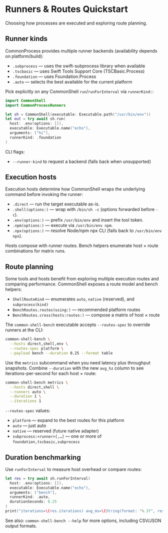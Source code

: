 # Runners & Routes Quickstart

Choosing how processes are executed and exploring route planning.

## Runner kinds

CommonProcess provides multiple runner backends (availability depends on platform/build):

- ``.subprocess`` — uses the swift-subprocess library when available
- ``.tscbasic`` — uses Swift Tools Support Core (TSCBasic.Process)
- ``.foundation`` — uses Foundation.Process
- ``.auto`` — selects the best available for the current platform

Pick explicitly on any CommonShell `run`/`runForInterval` via `runnerKind:`:

```swift
import CommonShell
import CommonProcessRunners

let sh = CommonShell(executable: Executable.path("/usr/bin/env"))
let out = try await sh.run(
  host: .env(options: []),
  executable: Executable.name("echo"),
  arguments: ["hi"],
  runnerKind: .foundation
)
```

CLI flags:

- ``--runner-kind`` to request a backend (falls back when unsupported)

## Execution hosts

Execution hosts determine how CommonShell wraps the underlying command before invoking the runner:

- ``.direct`` — run the target executable as-is.
- ``.shell(options:)`` — wrap with `/bin/sh -c` (options forwarded before `-c`).
- ``.env(options:)`` — prefix `/usr/bin/env` and insert the tool token.
- ``.npm(options:)`` — execute via `/usr/bin/env npm`.
- ``.npx(options:)`` — resolve Node/npm npx CLI (falls back to `/usr/bin/env npx`).

Hosts compose with runner routes. Bench helpers enumerate host × route combinations for matrix runs.

## Route planning

Some tools and hosts benefit from exploring multiple execution routes and comparing
performance. CommonShell exposes a route model and bench helpers:

- ``ShellRouteKind`` — enumerates `auto`, `native` (reserved), and `subprocess(kind)`
- ``BenchRoutes.routes(using:)`` — recommended platform routes
- ``BenchRoutes.cross(hosts:routes:)`` — compose a matrix of host × route

The `common-shell-bench` executable accepts `--routes-spec` to override runners at the CLI:

```bash
common-shell-bench \
  --hosts direct,shell,env \
  --routes-spec platform \
  --payload bench --duration 0.25 --format table
```

Use the `metrics` subcommand when you need latency plus throughput snapshots. Combine
`--duration` with the new `avg_hz` column to see iterations-per-second for each host × route:

```bash
common-shell-bench metrics \
  --hosts direct,shell \
  --runners auto \
  --duration 1 \
  --iterations 1
```

`--routes-spec` values:

- ``platform`` — expand to the best routes for this platform
- ``auto`` — just auto
- ``native`` — reserved (future native adapter)
- ``subprocess:<runner>[,…]`` — one or more of `foundation,tscbasic,subprocess`

## Duration benchmarking

Use `runForInterval` to measure host overhead or compare routes:

```swift
let res = try await sh.runForInterval(
  host: .env(options: []),
  executable: Executable.name("echo"),
  arguments: ["bench"],
  runnerKind: .auto,
  durationSeconds: 0.25
)
print("iterations=\(res.iterations) avg_ms=\(String(format: "%.3f", res.averageMS))")
```

See also: `common-shell-bench --help` for more options, including CSV/JSON output formats.
